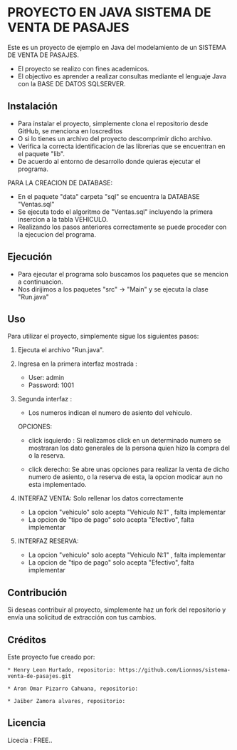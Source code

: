 # PROYECTO EN JAVA SISTEMA DE VENTA DE PASAJES

Este es un proyecto de ejemplo en Java del modelamiento de un SISTEMA DE VENTA DE PASAJES.

* El proyecto se realizo con fines academicos. 
* El objectivo es aprender a realizar consultas mediante el lenguaje Java con la BASE DE DATOS SQLSERVER.

## Instalación

* Para instalar el proyecto, simplemente clona el repositorio desde GitHub, se menciona en loscreditos
* O si lo tienes un archivo del proyecto descomprimir dicho archivo.
* Verifica la correcta identificacion de las librerias que se encuentran en el paquete "lib".
* De acuerdo al entorno de desarrollo donde quieras ejecutar el programa.

PARA LA CREACION DE DATABASE:
* En el paquete "data" carpeta "sql" se encuentra la DATABASE "Ventas.sql"
* Se ejecuta todo el algoritmo de "Ventas.sql" incluyendo la primera insercion a la tabla VEHICULO. 
* Realizando los pasos anteriores correctamente se puede proceder con la ejecucion del programa.

## Ejecución

* Para ejecutar el programa solo buscamos los paquetes que se mencion a continuacion.
* Nos dirijimos a los paquetes "src" -> "Main" y se ejecuta la clase "Run.java"

## Uso

Para utilizar el proyecto, simplemente sigue los siguientes pasos:

1. Ejecuta el archivo "Run.java".

2. Ingresa en la primera interfaz mostrada :
    * User: admin
    * Password: 1001

3. Segunda interfaz :
    * Los numeros indican el numero de asiento del vehiculo.

    OPCIONES:

    * click isquierdo :
        Si realizamos click en un determinado numero se mostraran los dato generales 
        de la persona quien hizo la compra del o la reserva.

    * click derecho:
        Se abre unas opciones para realizar  la venta de dicho numero de asiento,
        o la reserva de esta, la opcion modicar aun no esta implementado.

4. INTERFAZ VENTA: Solo rellenar los datos correctamente
    * La opcion "vehiculo" solo acepta "Vehiculo N:1" , falta implementar
    * La opcion de "tipo de pago" solo acepta "Efectivo", falta implementar

5. INTERFAZ RESERVA:
    * La opcion "vehiculo" solo acepta "Vehiculo N:1" , falta implementar
    * La opcion de "tipo de pago" solo acepta "Efectivo", falta implementar

## Contribución

Si deseas contribuir al proyecto, simplemente haz un fork del repositorio y envía una solicitud de extracción con tus cambios.

## Créditos

Este proyecto fue creado por:

    * Henry Leon Hurtado, repositorio: https://github.com/Lionnos/sistema-venta-de-pasajes.git
    
    * Aron Omar Pizarro Cahuana, repositorio: 
   
    * Jaiber Zamora alvares, repositorio: 

## Licencia

Licecia : FREE..
